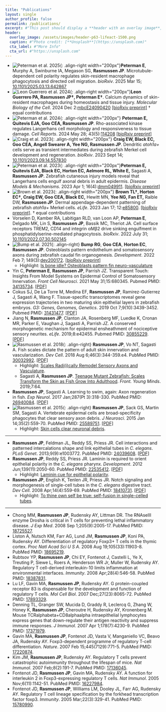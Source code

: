```yaml
---
title: "Publications"
layout: single
author_profile: false
permalink: /publications/
excerpt: #"This post should display a **header with an overlay image**, if the  theme supports it."
header:
  overlay_image: /assets/images/header-p63-lifeact-1500.png
  caption: #"Photo credit: [**Unsplash**](https://unsplash.com)"
  cta_label: #"More Info"
  cta_url: #"https://unsplash.com"
---
```

* ![Peterman et al. 2025](/assets/images/Peterman-MT-paper.png){: .align-right width="200px"}**Peterman E**, Murphy A, Swinburne IA, Megason SG, **Rasmussen JP**. Microtubule-dependent cell polarity regulates skin-resident macrophage phagocytosis and directed cell migration. *bioRxiv*. 2025 Mar 15; [10.1101/2025.03.13.642867](https://www.biorxiv.org/content/10.1101/2025.03.13.642867) 
* ![Leon Guerrero et al. 2024](/assets/images/pearl-et-al-ca-dynamics.gif){: .align-right width="200px"}**Leon Guerrero PA, Rasmussen JP&dagger;, Peterman E&dagger;**. Calcium dynamics of skin-resident macrophages during homeostasis and tissue injury. *Molecular Biology of the Cell*. 2024 Dec 2:[mbcE24090420](https://doi.org/10.1091/mbc.E24-09-0420) [[bioRxiv preprint]](https://www.biorxiv.org/content/10.1101/2024.09.24.614510) &dagger; equal contributions
* ![Peterman et al. 2024](/assets/images/Peterman-ROCK-paper.png){: .align-right width="200px"} **Peterman E, Quitevis EJA, Goo CEA, Rasmussen JP**. Rho-associated kinase regulates Langerhans cell morphology and responsiveness to tissue damage. *Cell Reports*. 2024 May 28; 43(5):[114208](https://doi.org/10.1016/j.celrep.2024.114208) [[bioRxiv preprint]](https://www.biorxiv.org/content/10.1101/2023.07.28.550974)
* ![Craig et al. 2023](/assets/images/Craig-dMC-paper.png){: .align-right width="200px"} **Craig EW, Black EC, Goo CEA, Angell Swearer A, Yee NG, Rasmussen JP**. Dendritic *atoh1a+* cells serve as transient intermediates during zebrafish Merkel cell development and regeneration. *bioRxiv*. 2023 Sept 14; [10.1101/2023.09.14.557830](https://www.biorxiv.org/content/10.1101/2023.09.14.557830) 
* ![Peterman et al. 2023](/assets/images/Peterman-scale-pluck-paper.png){: .align-right width="200px"}**Peterman E, Quitevis EJA, Black EC, Horton EC, Aelmore RL, White E,** Sagasti A, **Rasmussen JP**. Zebrafish cutaneous injury models reveal that Langerhans cells engulf axonal debris in adult epidermis. *Disease Models & Mechanisms*. 2023 Apr 1; 16(4):[dmm049911](https://doi.org/10.1242/dmm.049911). [[bioRxiv preprint]](https://www.biorxiv.org/content/10.1101/2022.06.15.496311)
* ![Brown et al. 2023](/assets/images/Brown-Horton-paper.png){: .align-right width="200px"} **Brown TL&dagger;, Horton EC&dagger;, Craig EW, Goo CEA, Black EC,** Hewitt MN, **Yee NG,  Fan ET,** Raible DW, **Rasmussen JP**. Dermal appendage-dependent patterning of zebrafish *atoh1a+* Merkel cells. *eLife*. 2023 Jan 17; 12:[e85800](https://doi.org/10.7554/eLife.85800). [[bioRxiv preprint]](https://www.biorxiv.org/content/10.1101/2022.08.11.503570). &dagger; equal contributions
* Vorselen D, Kamber RA, Labitigan RLD, van Loon AP, **Peterman E**, Delgado MK, Lin S, **Rasmussen JP**, Bassik MC, Theriot JA. Cell surface receptors TREM2, CD14 and integrin αMβ2 drive sinking engulfment in phosphatidylserine-mediated phagocytosis. *bioRxiv*. 2022 July 31; 
[10.1101/2022.07.30.502145](https://www.biorxiv.org/content/10.1101/2022.07.30.502145)
* ![Bump et al. 2021](/assets/images/Bump_2021_200.png){: .align-right} **Bump RG**, **Goo CEA**, **Horton EC**, **Rasmussen JP**. Osteoblasts pattern endothelium and somatosensory axons during zebrafish caudal fin organogenesis. *Development*. 2022 Feb 7; 149(3):[dev200172](https://journals.biologists.com/dev/article/149/3/dev200172/274277/Osteoblasts-pattern-endothelium-and-somatosensory). [[bioRxiv preprint]](https://www.biorxiv.org/content/10.1101/2021.09.28.462226v1)
	* Highlight: [Is bone idle? Osteoblasts pattern fin neuro-vasculature](https://journals.biologists.com/dev/article/149/3/e149_e0302/274280/Is-bone-idle-Osteoblasts-pattern-fin-neuro)
* Yin C, **Peterman E**, **Rasmussen JP**, Parrish JZ. Transparent Touch: Insights From Model Systems on Epidermal Control of Somatosensory Innervation. *Front Cell Neurosci*. 2021 May 31;15:680345. Pubmed PMID: [34135734](https://www.ncbi.nlm.nih.gov/pubmed/34135734). [[PDF]](/assets/pdf/Yin_Peterman_Rasmussen_Parrish_FrontCellNeuro_2021.pdf)
* Cokus SJ, De La Torre M, Medina EF, **Rasmussen JP**, Ramirez-Gutierrez J, Sagasti A, Wang F. Tissue-specific transcriptomes reveal gene expression trajectories in two maturing skin epithelial layers in zebrafish embryos. *G3: Genes, Genomes, Genetics*. 2019 Oct 7;9(10):3439-3452. Pubmed PMID: [31431477](https://www.ncbi.nlm.nih.gov/pubmed/31431477). [[PDF]](/assets/pdf/Cokus_Wang_G3_2019.pdf)
* Jiang N, **Rasmussen JP**, Clanton JA, Rosenberg MF, Luedke K, Cronan MR,
Parker E, Vaughan J, Sagasti A, Parrish JZ. A conserved morphogenetic mechanism for
epidermal ensheathment of nociceptive sensory neurites. *eLife*. 2019;8:e42455. Pubmed PMID: [30855229](https://www.ncbi.nlm.nih.gov/pubmed/30855229). [[PDF]](/assets/pdf/Jiang_Parrish_eLife_2019.pdf)
* ![Rasmussen et al. 2018](/assets/images/Rasmussen_2018_200.png){: .align-right} **Rasmussen JP**, Vo NT, Sagasti A. Fish scales dictate the pattern of adult skin innervation and vascularization. *Dev Cell*. 2018 Aug 6;46(3):344-359.e4. PubMed PMID: [30032992](https://www.ncbi.nlm.nih.gov/pubmed/30032992). [[PDF]](/assets/pdf/Rasmussen_Sagasti_DevCell_2018.pdf)
    * Highlight: [Scales Radi(i)cally Remodel Sensory Axons and Vasculature](https://www.ncbi.nlm.nih.gov/pubmed/30086298).
    * Sagasti A, **Rasmussen JP**. [Teenage Mutant Zebrafish: Scales
Transform the Skin as Fish Grow Into Adulthood](https://kids.frontiersin.org/article/10.3389/frym.2019.00064). *Front. Young Minds*. 2019;7:64.
* **Rasmussen JP**, Sagasti A. Learning to swim, again: Axon regeneration in fish.  *Exp Neurol*. 2017 Jan;287(Pt 3):318-330. PubMed PMID: [26940084](http://www.ncbi.nlm.nih.gov/pubmed/26940084). [[PDF]](/assets/pdf/Rasmussen_Sagasti_ExpNeurol_2017.pdf)
* ![Rasmussen et al. 2015](/assets/images/Rasmussen_2015_200.png){: .align-right} **Rasmussen JP**, Sack GS, Martin SM, Sagasti A. Vertebrate epidermal cells are broad-specificity phagocytes that clear sensory axon debris. *J Neurosci*. 2015 Jan 14;35(2):559-70. PubMed PMID: [25589751](http://www.ncbi.nlm.nih.gov/pubmed/25589751). [[PDF]](/assets/pdf/Rasmussen_Sagasti_JNeuro_2015.pdf)
    * Highlight: [Skin cells clear neuronal debris](http://www.nature.com/nrn/journal/v16/n3/full/nrn3928.html).
    
---
* **Rasmussen JP**, Feldman JL, Reddy SS, Priess JR. Cell interactions and patterned intercalations shape and link epithelial tubes in *C. elegans*. <i>PLoS Genet</i>.  2013;9(9):e1003772. PubMed PMID: [24039608](http://www.ncbi.nlm.nih.gov/pubmed/24039608). [[PDF]](/assets/pdf/Rasmussen_Priess_PLoSGen_2013.pdf)
* **Rasmussen JP**, Reddy SS, Priess JR. Laminin is required to orient epithelial polarity in the *C. elegans* pharynx. *Development*. 2012 Jun;139(11):2050-60. PubMed PMID: [22535412](http://www.ncbi.nlm.nih.gov/pubmed/22535412). [[PDF]](/assets/pdf/Rasmussen_Priess_Dev_2012.pdf)
    * Highlight: [Laminin cue for epithelial polarity](http://dev.biologists.org/content/139/11/e1101).
* **Rasmussen JP**, English K, Tenlen JR, Priess JR. Notch signaling and
morphogenesis of single-cell tubes in the *C. elegans* digestive tract. *Dev Cell*. 2008 Apr;14(4):559-69. PubMed PMID: [18410731](http://www.ncbi.nlm.nih.gov/pubmed/18410731). [[PDF]](/assets/pdf/Rasmussen_Priess_DevCell_2008.pdf)
    * Highlight: [To thine own self be true: self-fusion in single-celled tubes](https://www.ncbi.nlm.nih.gov/pubmed/18410723).

---
* Chong MM, **Rasmussen JP**, Rudensky AY, Littman DR. The RNAseIII enzyme Drosha is critical in T cells for preventing lethal inflammatory disease. *J Exp Med*. 2008 Sep 1;205(9):2005-17. PubMed PMID: [18725527](http://www.ncbi.nlm.nih.gov/pubmed/18725527).
* Liston A, Nutsch KM, Farr AG, Lund JM, **Rasmussen JP**, Koni PA, Rudensky AY. Differentiation of regulatory Foxp3+ T cells in the thymic cortex. *Proc Natl Acad Sci U S A*. 2008 Aug 19;105(33):11903-8. PubMed PMID: [18695219](http://www.ncbi.nlm.nih.gov/pubmed/18695219).
* Rubtsov YP, **Rasmussen JP**, Chi EY, Fontenot J, Castelli L, Ye X, Treuting P, Siewe L, Roers A, Henderson WR Jr, Muller W, Rudensky AY. Regulatory T
cell-derived interleukin-10 limits inflammation at environmental interfaces.
*Immunity*. 2008 Apr;28(4):546-58. PubMed PMID: [18387831](http://www.ncbi.nlm.nih.gov/pubmed/18387831).
* Lu LF, Gavin MA, **Rasmussen JP**, Rudensky AY. G protein-coupled receptor 83 is dispensable for the development and function of regulatory T cells. *Mol Cell Biol*. 2007 Dec;27(23):8065-72. PubMed PMID: [17893329](http://www.ncbi.nlm.nih.gov/pubmed/17893329).
* Denning TL, Granger SW, Mucida D, Graddy R, Leclercq G, Zhang W, Honey K,
**Rasmussen JP**, Cheroutre H, Rudensky AY, Kronenberg M. Mouse TCRalphabeta+CD8alphaalpha intraepithelial lymphocytes express genes that down-regulate their antigen reactivity and suppress immune responses. *J Immunol*. 2007 Apr 1;178(7):4230-9. PubMed PMID: [17371979](http://www.ncbi.nlm.nih.gov/pubmed/17371979).
* Gavin MA, **Rasmussen JP**, Fontenot JD, Vasta V, Manganiello VC, Beavo JA, Rudensky AY. Foxp3-dependent programme of regulatory T-cell differentiation.
*Nature*. 2007 Feb 15;445(7129):771-5. PubMed PMID: [17220874](http://www.ncbi.nlm.nih.gov/pubmed/17220874).
* Kim JM, **Rasmussen JP**, Rudensky AY. Regulatory T cells prevent catastrophic autoimmunity throughout the lifespan of mice. *Nat Immunol*. 2007 Feb;8(2):191-7. PubMed PMID: [17136045](http://www.ncbi.nlm.nih.gov/pubmed/17136045).
* Fontenot JD, **Rasmussen JP**, Gavin MA, Rudensky AY. A function for interleukin 2 in Foxp3-expressing regulatory T cells. *Nat Immunol*. 2005 Nov;6(11):1142-51. PubMed PMID: [16227984](http://www.ncbi.nlm.nih.gov/pubmed/16227984).
* Fontenot JD, **Rasmussen JP**, Williams LM, Dooley JL, Farr AG, Rudensky AY. Regulatory T cell lineage specification by the forkhead transcription factor foxp3. *Immunity*. 2005 Mar;22(3):329-41. PubMed PMID: [15780990](http://www.ncbi.nlm.nih.gov/pubmed/15780990).
